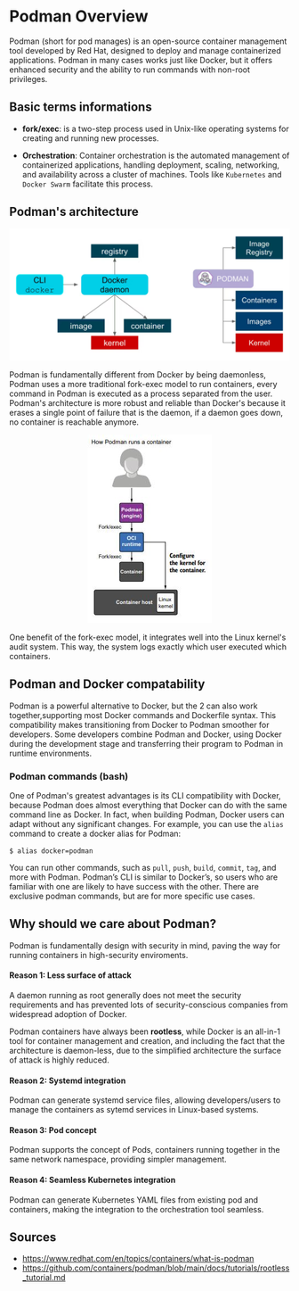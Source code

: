 # Podman Overview
Podman (short for pod manages) is an open-source container management tool developed by Red Hat, designed to deploy and manage containerized applications. Podman in many cases works just like Docker, but it offers enhanced security and the ability to run commands with non-root privileges.

## Basic terms informations 
 - **fork/exec**: is a two-step process used in Unix-like operating systems for creating and running new processes. 

- **Orchestration**: Container orchestration is the automated management of containerized applications, handling deployment, scaling, networking, and availability across a cluster of machines. Tools like ```Kubernetes``` and ```Docker Swarm``` facilitate this process.

## Podman's architecture
<p align="center">
  <img src="images/dockerAndPodman.png" alt="Esempio di immagine" />
</p>
Podman is fundamentally different from Docker by being daemonless, Podman uses a more traditional fork-exec model to run containers, every command in Podman is executed as a process separated from the user. 
Podman's architecture is more robust and reliable than Docker's because it erases a single point of failure that is the daemon, if a daemon goes down, no container is reachable anymore.

<p align="center">
  <img src="images/daemonless.JPG" alt="Esempio di immagine" />
</p>

One benefit of the fork-exec model, it integrates well into the Linux kernel's audit system. This way, the system logs exactly which user executed which containers. 







## Podman and Docker compatability 
Podman is a powerful alternative to Docker, but the 2 can also work together,supporting most Docker commands and Dockerfile syntax. This compatibility makes transitioning from Docker to Podman smoother for developers. Some developers combine Podman and Docker, using Docker during the development stage and transferring their program to Podman in runtime environments. 


### Podman commands (bash)
One of Podman's greatest advantages is its CLI compatibility with Docker, because Podman does almost everything that Docker can do with the same command line as Docker. In fact, when building Podman, Docker users can adapt without any significant changes. For example, you can use the ```alias``` command to create a docker alias for Podman:
```
$ alias docker=podman
```
You can run other commands, such as ```pull```, ```push```, ```build```, ```commit```, ```tag```, and more with Podman. Podman’s CLI is similar to Docker’s, so users who are familiar with one are likely to have success with the other. There are exclusive podman commands, but are for more specific use cases.




## Why should we care about Podman?  
Podman is fundamentally design with security in mind, paving the way for running containers in high-security enviroments. 

#### Reason 1: Less surface of attack
A daemon running as root generally does not meet the security requirements and has prevented lots of security-conscious companies from widespread adoption of Docker. 

Podman containers have always been **rootless**, while Docker is an all-in-1 tool for container management and creation, and including the fact that the architecture is daemon-less, due to the simplified architecture the surface of attack is highly reduced.

#### Reason 2: Systemd integration 
Podman can generate systemd service files, allowing developers/users to manage the containers as sytemd services in Linux-based systems.

#### Reason 3: Pod concept
Podman supports the concept of Pods, containers running together in the same network namespace, providing simpler management. 

#### Reason 4: Seamless Kubernetes integration
Podman can generate Kubernetes YAML files from existing pod and containers, making the integration to the orchestration tool seamless.

## Sources
- https://www.redhat.com/en/topics/containers/what-is-podman
- https://github.com/containers/podman/blob/main/docs/tutorials/rootless_tutorial.md
